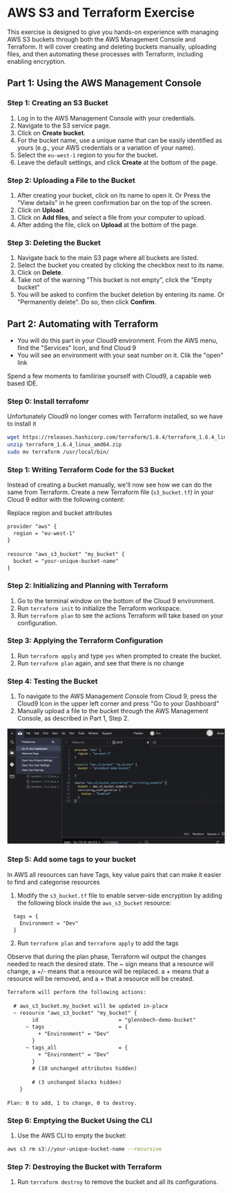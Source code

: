 # AWS S3 and Terraform Exercise

This exercise is designed to give you hands-on experience with managing AWS S3 buckets 
through both the AWS Management Console and Terraform. It will cover creating and deleting 
buckets manually, uploading files, and then automating these processes with Terraform, including 
enabling encryption.

## Part 1: Using the AWS Management Console

### Step 1: Creating an S3 Bucket

1. Log in to the AWS Management Console with your credentials.
2. Navigate to the S3 service page.
3. Click on **Create bucket**.
4. For the bucket name, use a unique name that can be easily identified as yours (e.g., your AWS credentials or a variation of your name).
5. Select the ```eu-west-1``` region to you for the bucket.
6. Leave the default settings, and click **Create** at the bottom of the page.

### Step 2: Uploading a File to the Bucket

1. After creating your bucket, click on its name to open it. Or Press the "View details" in he green confirmation bar on the top of the screen.
2. Click on **Upload**.
3. Click on **Add files**, and select a file from your computer to upload.
4. After adding the file, click on **Upload** at the bottom of the page.

### Step 3: Deleting the Bucket

1. Navigate back to the main S3 page where all buckets are listed.
2. Select the bucket you created by clicking the checkbox next to its name.
3. Click on **Delete**.
4. Take not of the warning "This bucket is not empty", click the "Empty bucket" 
5. You will be asked to confirm the bucket deletion by entering its name. Or "Permanently delete". Do so, then click **Confirm**.

## Part 2: Automating with Terraform

* You will do this part in your Cloud9 environment. From the AWS menu, find the "Services" Icon, and find Cloud 9
* You will see an environment with your seat number on it. Clik the "open" link

Spend a few moments to familirise yourself with Cloud9, a capable web based IDE. 

### Step 0: Install terrafomr 

Unfortunately Cloud9 no longer comes with Terraform installed, so we have to install it 

```bash
wget https://releases.hashicorp.com/terraform/1.6.4/terraform_1.6.4_linux_amd64.zip
unzip terraform_1.6.4_linux_amd64.zip
sudo mv terraform /usr/local/bin/
```

### Step 1: Writing Terraform Code for the S3 Bucket

Instead of creating a bucket manually, we'll now see how we can do the same from Terraform. 
Create a new Terraform  file (`s3_bucket.tf`) in your Cloud 9 editor with the following content:

Replace region and bucket attributes

```hcl
provider "aws" {
  region = "eu-west-1"
}

resource "aws_s3_bucket" "my_bucket" {
  bucket = "your-unique-bucket-name"
}
```

### Step 2: Initializing and Planning with Terraform

1. Go to the terminal window on the bottom of the Cloud 9 environment.
2. Run `terraform init` to initialize the Terraform workspace.
3. Run `terraform plan` to see the actions Terraform will take based on your configuration.

### Step 3: Applying the Terraform Configuration

1. Run `terraform apply` and type `yes` when prompted to create the bucket.
2. Run `terraform plan` again, and see that there is no change 

### Step 4: Testing the Bucket
1. To navigate to the AWS Management Console from Cloud 9, press the Cloud9 Icon in the upper left corner and press "Go to your Dashboard"
2. Manually upload a file to the bucket through the AWS Management Console, as described in Part 1, Step 2.

![](img/c9.png)
 
### Step 5: Add some tags to your bucket 
In AWS all resources can have Tags, key value pairs that can make it easier to find and categorise resources

1. Modify the `s3_bucket.tf` file to enable server-side encryption by adding the following block inside the `aws_s3_bucket` resource:

```hcl
  tags = {
    Environment = "Dev"
  }
```

2. Run `terraform plan` and `terraform apply` to add the tags 

Observe that during the plan phase, Terraform wil output the changes needed to reach 
the desired state. The ~ sign means that a resource will change, a +/- means that a 
resource will be replaced. a + means that a resource will be removed, and a + that a resource 
will be created.

```shell
Terraform will perform the following actions:

  # aws_s3_bucket.my_bucket will be updated in-place
  ~ resource "aws_s3_bucket" "my_bucket" {
        id                          = "glennbech-demo-bucket"
      ~ tags                        = {
          + "Environment" = "Dev"
        }
      ~ tags_all                    = {
          + "Environment" = "Dev"
        }
        # (10 unchanged attributes hidden)

        # (3 unchanged blocks hidden)
    }

Plan: 0 to add, 1 to change, 0 to destroy.
```

### Step 6: Emptying the Bucket Using the CLI

1. Use the AWS CLI to empty the bucket:

```sh
aws s3 rm s3://your-unique-bucket-name --recursive
```

### Step 7: Destroying the Bucket with Terraform

1. Run `terraform destroy` to remove the bucket and all its configurations.

